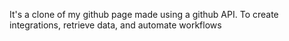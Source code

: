 
It's a clone of my github page made using a github API. To create integrations, retrieve data, and automate workflows
